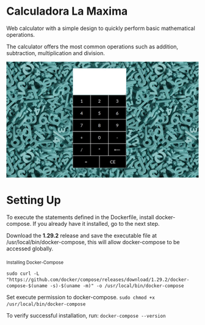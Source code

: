 # Calculadora La Maxima

Web calculator with a simple design to quickly perform basic mathematical operations.

The calculator offers the most common operations such as addition, subtraction, multiplication and division.

![Picture](https://github.com/mramirezdev/web-calculator/blob/main/Site/calculator-interface-picture.jpg)

# Setting Up

To execute the statements defined in the Dockerfile, install docker-compose. If you already have it installed, go to the next step.

Download the **1.29.2** release and save the executable file at /usr/local/bin/docker-compose, this will allow docker-compose to be accessed globally.

<sub> Installing Docker-Compose </sub>
```
sudo curl -L "https://github.com/docker/compose/releases/download/1.29.2/docker-compose-$(uname -s)-$(uname -m)" -o /usr/local/bin/docker-compose
```
Set execute permission to docker-compose.
```sudo chmod +x /usr/local/bin/docker-compose```

To verify successful installation, run:
```docker-compose --version```
